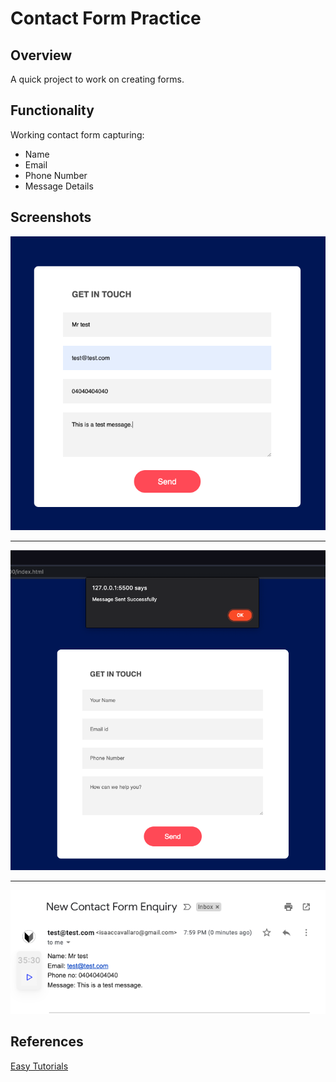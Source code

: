 # Contact Form Practice

## Overview
A quick project to work on creating forms. 

## Functionality
Working contact form capturing:
- Name
- Email
- Phone Number
- Message Details

## Screenshots

![Shot One](/images/formShotOne.png)

---
![Shot Two](/images/formShotTwo.png)

---
![Shot Three](/images/formShotThree.png)

## References

[Easy Tutorials](https://www.youtube.com/watch?v=sGQSz22U8VM)